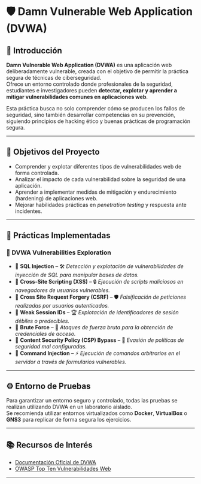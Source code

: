 # 🛡️ Damn Vulnerable Web Application (DVWA)

## 📖 Introducción

**Damn Vulnerable Web Application (DVWA)** es una aplicación web deliberadamente vulnerable, creada con el objetivo de permitir la práctica segura de técnicas de ciberseguridad.  
Ofrece un entorno controlado donde profesionales de la seguridad, estudiantes e investigadores pueden **detectar, explotar y aprender a mitigar vulnerabilidades comunes en aplicaciones web**.

Esta práctica busca no solo comprender cómo se producen los fallos de seguridad, sino también desarrollar competencias en su prevención, siguiendo principios de hacking ético y buenas prácticas de programación segura.

---

## 🎯 Objetivos del Proyecto

- Comprender y explotar diferentes tipos de vulnerabilidades web de forma controlada.
- Analizar el impacto de cada vulnerabilidad sobre la seguridad de una aplicación.
- Aprender a implementar medidas de mitigación y endurecimiento (hardening) de aplicaciones web.
- Mejorar habilidades prácticas en *penetration testing* y respuesta ante incidentes.

---

## 📌 Prácticas Implementadas

### 📂 DVWA Vulnerabilities Exploration

- 🔹 **SQL Injection** – 🛠️ *Detección y explotación de vulnerabilidades de inyección de SQL para manipular bases de datos.*
- 🔹 **Cross-Site Scripting (XSS)** – 🔒 *Ejecución de scripts maliciosos en navegadores de usuarios vulnerables.*
- 🔹 **Cross Site Request Forgery (CSRF)** – 🛡️ *Falsificación de peticiones realizadas por usuarios autenticados.*
- 🔹 **Weak Session IDs** – 🏆 *Explotación de identificadores de sesión débiles o predecibles.*
- 🔹 **Brute Force** – 🔑 *Ataques de fuerza bruta para la obtención de credenciales de acceso.*
- 🔹 **Content Security Policy (CSP) Bypass** – 🎯 *Evasión de políticas de seguridad mal configuradas.*
- 🔹 **Command Injection** – ⚡ *Ejecución de comandos arbitrarios en el servidor a través de formularios vulnerables.*

---

## ⚙️ Entorno de Pruebas

Para garantizar un entorno seguro y controlado, todas las pruebas se realizan utilizando DVWA en un laboratorio aislado.  
Se recomienda utilizar entornos virtualizados como **Docker**, **VirtualBox** o **GNS3** para replicar de forma segura los ejercicios.

---

## 📚 Recursos de Interés

- [Documentación Oficial de DVWA](https://github.com/digininja/DVWA)
- [OWASP Top Ten Vulnerabilidades Web](https://owasp.org/www-project-top-ten/)

---
